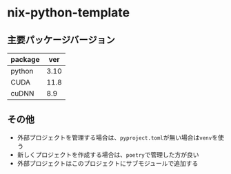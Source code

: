 # nix-python-template

## 主要パッケージバージョン

| package | ver  |
| ------- | ---- |
| python  | 3.10 |
| CUDA    | 11.8 |
| cuDNN   | 8.9  |

## その他

- 外部プロジェクトを管理する場合は、`pyproject.toml`が無い場合は`venv`を使う
- 新しくプロジェクトを作成する場合は、`poetry`で管理した方が良い
- 外部プロジェクトはこのプロジェクトにサブモジュールで追加する
